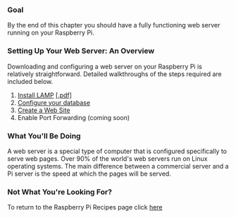 ### Goal

By the end of this chapter you should have a fully functioning web server running on your Raspberry Pi. 


### Setting Up Your Web Server: An Overview
Downloading and configuring a web server on your Raspberry Pi is relatively straightforward. Detailed walkthroughs of the steps required are included below.
    <ol>
        <li> [Install LAMP](https://domhnallohanlon.github.io/rpi/01lamp.html) 
            [ [.pdf]](https://domhnallohanlon.github.io/rpi/01lamp.pdf)
        </li>
        <li> [Configure your database](https://domhnallohanlon.github.io/rpi/01dbconfig.html)</li>
        <li> [Create a Web Site](https://domhnallohanlon.github.io/rpi/01website.html)</li>
        <li>Enable Port Forwarding (coming soon)</li>
        <!-- <li> [Enable Port Forwarding](https://domhnallohanlon.github.io/rpi/01portforwarding.html)</li> -->
    </ol>

### What You'll Be Doing

A web server is a special type of computer that is configured specifically to serve web pages. Over 90% of the world's web servers run on Linux operating systems. The main difference between a commercial server and a Pi server is the speed at which the pages will be served.

### Not What You're Looking For?

To return to the Raspberry Pi Recipes page click [here](http://domhnallohanlon.github.io/rpi)